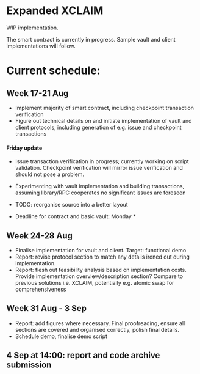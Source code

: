 # Expanded XCLAIM
WIP implementation.

The smart contract is currently in progress. Sample vault and client implementations will follow.

# Current schedule:
## Week 17-21 Aug
* Implement majority of smart contract, including checkpoint transaction verification
* Figure out technical details on and initiate implementation of vault and client protocols, including generation of e.g. issue and checkpoint transactions
#### Friday update
* Issue transaction verification in progress; currently working on script validation. Checkpoint verification will mirror issue verification and should not pose a problem.
* Experimenting with vault implementation and building transactions, assuming library/RPC cooperates no significant issues are foreseen
* TODO: reorganise source into a better layout

* Deadline for contract and basic vault: Monday *
## Week 24-28 Aug
* Finalise implementation for vault and client. Target: functional demo
* Report: revise protocol section to match any details ironed out during implementation.
* Report: flesh out feasibility analysis based on implementation costs. Provide implementation overview/description section? Compare to previous solutions i.e. XCLAIM, potentially e.g. atomic swap for comprehensiveness
## Week 31 Aug - 3 Sep
* Report: add figures where necessary. Final proofreading, ensure all sections are covered and organised correctly, polish final details.
* Schedule demo, finalise demo script
## 4 Sep at 14:00: report and code archive submission
